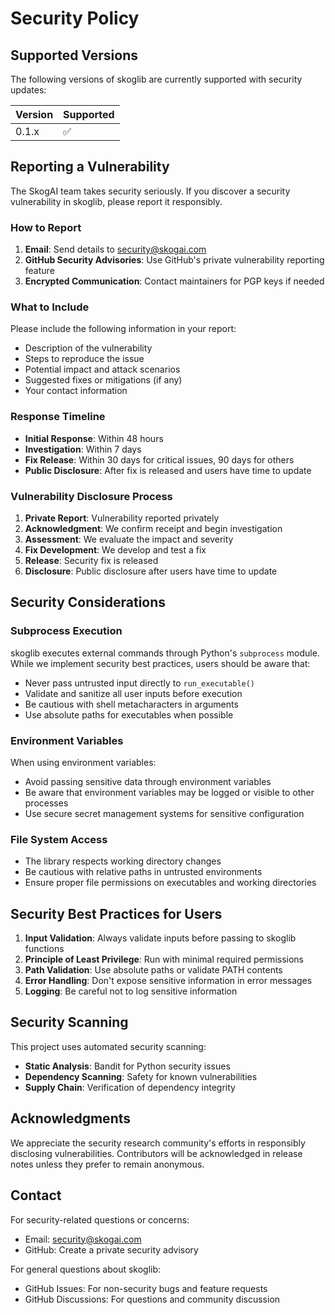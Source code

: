 # Security Policy

## Supported Versions

The following versions of skoglib are currently supported with security updates:

| Version | Supported          |
| ------- | ------------------ |
| 0.1.x   | :white_check_mark: |

## Reporting a Vulnerability

The SkogAI team takes security seriously. If you discover a security vulnerability in skoglib, please report it responsibly.

### How to Report

1. **Email**: Send details to security@skogai.com
2. **GitHub Security Advisories**: Use GitHub's private vulnerability reporting feature
3. **Encrypted Communication**: Contact maintainers for PGP keys if needed

### What to Include

Please include the following information in your report:

- Description of the vulnerability
- Steps to reproduce the issue
- Potential impact and attack scenarios
- Suggested fixes or mitigations (if any)
- Your contact information

### Response Timeline

- **Initial Response**: Within 48 hours
- **Investigation**: Within 7 days
- **Fix Release**: Within 30 days for critical issues, 90 days for others
- **Public Disclosure**: After fix is released and users have time to update

### Vulnerability Disclosure Process

1. **Private Report**: Vulnerability reported privately
2. **Acknowledgment**: We confirm receipt and begin investigation
3. **Assessment**: We evaluate the impact and severity
4. **Fix Development**: We develop and test a fix
5. **Release**: Security fix is released
6. **Disclosure**: Public disclosure after users have time to update

## Security Considerations

### Subprocess Execution

skoglib executes external commands through Python's `subprocess` module. While we implement security best practices, users should be aware that:

- Never pass untrusted input directly to `run_executable()`
- Validate and sanitize all user inputs before execution
- Be cautious with shell metacharacters in arguments
- Use absolute paths for executables when possible

### Environment Variables

When using environment variables:

- Avoid passing sensitive data through environment variables
- Be aware that environment variables may be logged or visible to other processes
- Use secure secret management systems for sensitive configuration

### File System Access

- The library respects working directory changes
- Be cautious with relative paths in untrusted environments
- Ensure proper file permissions on executables and working directories

## Security Best Practices for Users

1. **Input Validation**: Always validate inputs before passing to skoglib functions
2. **Principle of Least Privilege**: Run with minimal required permissions
3. **Path Validation**: Use absolute paths or validate PATH contents
4. **Error Handling**: Don't expose sensitive information in error messages
5. **Logging**: Be careful not to log sensitive information

## Security Scanning

This project uses automated security scanning:

- **Static Analysis**: Bandit for Python security issues
- **Dependency Scanning**: Safety for known vulnerabilities
- **Supply Chain**: Verification of dependency integrity

## Acknowledgments

We appreciate the security research community's efforts in responsibly disclosing vulnerabilities. Contributors will be acknowledged in release notes unless they prefer to remain anonymous.

## Contact

For security-related questions or concerns:
- Email: security@skogai.com
- GitHub: Create a private security advisory

For general questions about skoglib:
- GitHub Issues: For non-security bugs and feature requests
- GitHub Discussions: For questions and community discussion